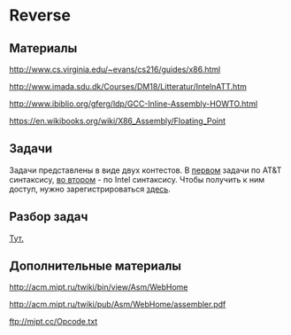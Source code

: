 Reverse
=======

## Материалы

http://www.cs.virginia.edu/~evans/cs216/guides/x86.html

http://www.imada.sdu.dk/Courses/DM18/Litteratur/IntelnATT.htm

http://www.ibiblio.org/gferg/ldp/GCC-Inline-Assembly-HOWTO.html

https://en.wikibooks.org/wiki/X86_Assembly/Floating_Point


## Задачи

Задачи представлены в виде двух контестов.
В [первом](http://kpm8.mipt.ru:8205/cgi-bin/new-client?contest_id=400204) задачи по AT&T синтаксису, [во втором](http://kpm8.mipt.ru:8205/cgi-bin/new-client?contest_id=400205) - по Intel синтаксису.
Чтобы получить к ним доступ, нужно зарегистрироваться [здесь](http://kpm8.mipt.ru:8205/cgi-bin/new-register?action=207&contest_id=400102&locale_id=1).

## Разбор задач

[Тут.](https://github.com/vpavlenko/mipt-ctf/wiki/Writeup:-reverse)

## Дополнительные материалы

http://acm.mipt.ru/twiki/bin/view/Asm/WebHome

http://acm.mipt.ru/twiki/pub/Asm/WebHome/assembler.pdf

ftp://mipt.cc/Opcode.txt

